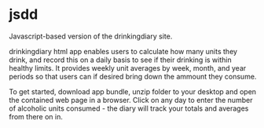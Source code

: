 # jsdd
Javascript-based version of the drinkingdiary site.  

drinkingdiary html app enables users to calculate how many units they drink, and record this on a daily basis to see if their drinking is within healthy limits. It provides weekly unit averages by week, month, and year periods so that users can if desired bring down the ammount they consume.

To get started, download app bundle, unzip folder to your desktop and open the contained web page in a browser. Click on any day to enter the number of alcoholic units consumed - the diary will track your totals and averages from there on in.


